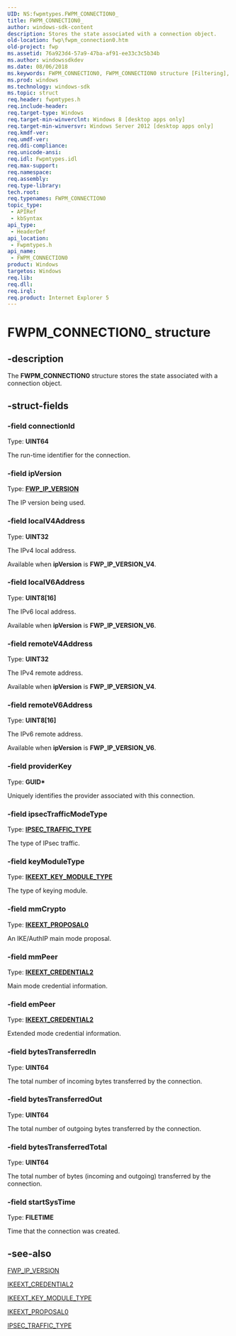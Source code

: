 ```yaml
---
UID: NS:fwpmtypes.FWPM_CONNECTION0_
title: FWPM_CONNECTION0_
author: windows-sdk-content
description: Stores the state associated with a connection object.
old-location: fwp\fwpm_connection0.htm
old-project: fwp
ms.assetid: 76a923d4-57a9-47ba-af91-ee33c3c5b34b
ms.author: windowssdkdev
ms.date: 08/06/2018
ms.keywords: FWPM_CONNECTION0, FWPM_CONNECTION0 structure [Filtering], FWPM_CONNECTION0_, fwp.fwpm_connection0, fwpmtypes/FWPM_CONNECTION0
ms.prod: windows
ms.technology: windows-sdk
ms.topic: struct
req.header: fwpmtypes.h
req.include-header: 
req.target-type: Windows
req.target-min-winverclnt: Windows 8 [desktop apps only]
req.target-min-winversvr: Windows Server 2012 [desktop apps only]
req.kmdf-ver: 
req.umdf-ver: 
req.ddi-compliance: 
req.unicode-ansi: 
req.idl: Fwpmtypes.idl
req.max-support: 
req.namespace: 
req.assembly: 
req.type-library: 
tech.root: 
req.typenames: FWPM_CONNECTION0
topic_type:
 - APIRef
 - kbSyntax
api_type:
 - HeaderDef
api_location:
 - Fwpmtypes.h
api_name:
 - FWPM_CONNECTION0
product: Windows
targetos: Windows
req.lib: 
req.dll: 
req.irql: 
req.product: Internet Explorer 5
---
```


# FWPM_CONNECTION0_ structure


## -description


The <b>FWPM_CONNECTION0</b> structure stores the state associated with a connection object.


## -struct-fields




### -field connectionId

Type: <b>UINT64</b>

The run-time identifier for the connection.


### -field ipVersion

Type: <b><a href="https://msdn.microsoft.com/library/windows/hardware/ff552435">FWP_IP_VERSION</a></b>

The IP version being used. 


### -field localV4Address

Type: <b>UINT32</b>

The IPv4 local address.

Available when <b>ipVersion</b> is <b>FWP_IP_VERSION_V4</b>.


### -field localV6Address

Type: <b>UINT8[16]</b>

The IPv6 local address.

Available when <b>ipVersion</b> is <b>FWP_IP_VERSION_V6</b>.


### -field remoteV4Address

Type: <b>UINT32</b>

The IPv4 remote address.

Available when <b>ipVersion</b> is <b>FWP_IP_VERSION_V4</b>.


### -field remoteV6Address

Type: <b>UINT8[16]</b>

The IPv6 remote address.

Available when <b>ipVersion</b> is <b>FWP_IP_VERSION_V6</b>.


### -field providerKey

Type: <b>GUID*</b>

Uniquely identifies the provider associated with this connection. 


### -field ipsecTrafficModeType

Type: <b><a href="https://msdn.microsoft.com/e87154ce-7f19-424c-a577-04e2eb81560e">IPSEC_TRAFFIC_TYPE</a></b>

The type of IPsec traffic.


### -field keyModuleType

Type: <b><a href="https://msdn.microsoft.com/a9268b07-343a-4a51-bc70-3e624facf617">IKEEXT_KEY_MODULE_TYPE</a></b>

The type of keying module.


### -field mmCrypto

Type: <b><a href="https://msdn.microsoft.com/59568ef7-12bd-407a-a8ee-9bf261f49883">IKEEXT_PROPOSAL0</a></b>

An IKE/AuthIP main mode proposal.


### -field mmPeer

Type: <b><a href="https://msdn.microsoft.com/b27689ef-5e2a-4163-a4d7-40f8939d4c66">IKEEXT_CREDENTIAL2</a></b>

Main mode credential information.


### -field emPeer

Type: <b><a href="https://msdn.microsoft.com/b27689ef-5e2a-4163-a4d7-40f8939d4c66">IKEEXT_CREDENTIAL2</a></b>

Extended mode credential information.


### -field bytesTransferredIn

Type: <b>UINT64</b>

The total number of incoming bytes transferred by the connection.


### -field bytesTransferredOut

Type: <b>UINT64</b>

The total number of outgoing bytes transferred by the connection.


### -field bytesTransferredTotal

Type: <b>UINT64</b>

The total number of bytes (incoming and outgoing) transferred by the connection.


### -field startSysTime

Type: <b>FILETIME</b>

Time that the connection was created.


## -see-also




<a href="https://msdn.microsoft.com/library/windows/hardware/ff552435">FWP_IP_VERSION</a>



<a href="https://msdn.microsoft.com/b27689ef-5e2a-4163-a4d7-40f8939d4c66">IKEEXT_CREDENTIAL2</a>



<a href="https://msdn.microsoft.com/a9268b07-343a-4a51-bc70-3e624facf617">IKEEXT_KEY_MODULE_TYPE</a>



<a href="https://msdn.microsoft.com/59568ef7-12bd-407a-a8ee-9bf261f49883">IKEEXT_PROPOSAL0</a>



<a href="https://msdn.microsoft.com/e87154ce-7f19-424c-a577-04e2eb81560e">IPSEC_TRAFFIC_TYPE</a>
 

 

